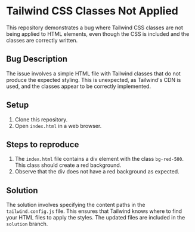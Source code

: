 # Tailwind CSS Classes Not Applied

This repository demonstrates a bug where Tailwind CSS classes are not being applied to HTML elements, even though the CSS is included and the classes are correctly written.

## Bug Description
The issue involves a simple HTML file with Tailwind classes that do not produce the expected styling. This is unexpected, as Tailwind's CDN is used, and the classes appear to be correctly implemented.

## Setup
1.  Clone this repository.
2.  Open `index.html` in a web browser.

## Steps to reproduce
1.  The `index.html` file contains a div element with the class `bg-red-500`. This class should create a red background.
2.  Observe that the div does not have a red background as expected.

## Solution
The solution involves specifying the content paths in the `tailwind.config.js` file. This ensures that Tailwind knows where to find your HTML files to apply the styles. The updated files are included in the `solution` branch.
